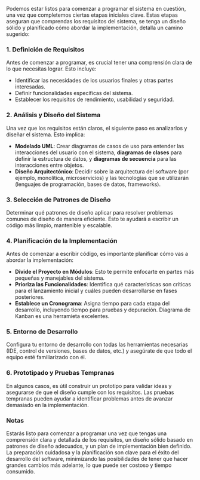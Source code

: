 



Podemos estar listos para comenzar a programar el sistema en cuestión, una vez que completemos ciertas etapas iniciales clave. Estas etapas aseguran que comprendas los requisitos del sistema, se tenga un diseño sólido y planificado cómo abordar la implementación, detalla un camino sugerido:

### 1. Definición de Requisitos
Antes de comenzar a programar, es crucial tener una comprensión clara de lo que necesitas lograr. Esto incluye:

- Identificar las necesidades de los usuarios finales y otras partes interesadas.
- Definir funcionalidades específicas del sistema.
- Establecer los requisitos de rendimiento, usabilidad y seguridad.

### 2. Análisis y Diseño del Sistema
Una vez que los requisitos están claros, el siguiente paso es analizarlos y diseñar el sistema. Esto implica:

- **Modelado UML**: Crear diagramas de casos de uso para entender las interacciones del usuario con el sistema, **diagramas de clases** para definir la estructura de datos, y **diagramas de secuencia** para las interacciones entre objetos.
- **Diseño Arquitectónico**: Decidir sobre la arquitectura del software (por ejemplo, monolítica, microservicios) y las tecnologías que se utilizarán (lenguajes de programación, bases de datos, frameworks).

### 3. Selección de Patrones de Diseño
Determinar qué patrones de diseño aplicar para resolver problemas comunes de diseño de manera eficiente. Esto te ayudará a escribir un código más limpio, mantenible y escalable.

### 4. Planificación de la Implementación
Antes de comenzar a escribir código, es importante planificar cómo vas a abordar la implementación:

- **Divide el Proyecto en Módulos**: Esto te permite enfocarte en partes más pequeñas y manejables del sistema.
- **Prioriza las Funcionalidades**: Identifica qué características son críticas para el lanzamiento inicial y cuáles pueden desarrollarse en fases posteriores.
- **Establece un Cronograma**: Asigna tiempo para cada etapa del desarrollo, incluyendo tiempo para pruebas y depuración. Diagrama de Kanban es una herramieta excelentes.

### 5. Entorno de Desarrollo
Configura tu entorno de desarrollo con todas las herramientas necesarias (IDE, control de versiones, bases de datos, etc.) y asegúrate de que todo el equipo esté familiarizado con él.

### 6. Prototipado y Pruebas Tempranas
En algunos casos, es útil construir un prototipo para validar ideas y asegurarse de que el diseño cumple con los requisitos. Las pruebas tempranas pueden ayudar a identificar problemas antes de avanzar demasiado en la implementación.

### Notas
Estarás listo para comenzar a programar una vez que tengas una comprensión clara y detallada de los requisitos, un diseño sólido basado en patrones de diseño adecuados, y un plan de implementación bien definido. La preparación cuidadosa y la planificación son clave para el éxito del desarrollo del software, minimizando las posibilidades de tener que hacer grandes cambios más adelante, lo que puede ser costoso y tiempo consumido.
